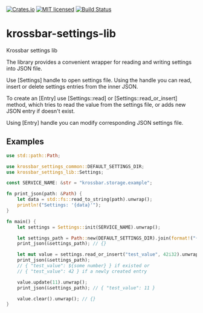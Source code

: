 [![Crates.io][crates-badge]][crates-url]
[![MIT licensed][mit-badge]][mit-url]
[![Build Status][actions-badge]][actions-url]

[crates-badge]: https://img.shields.io/crates/v/krossbar-settings-lib.svg
[crates-url]: https://crates.io/crates/krossbar-settings-lib
[mit-badge]: https://img.shields.io/badge/license-MIT-blue.svg
[mit-url]: https://github.com/krossbar-platform/krossbar-bus/blob/main/LICENSE
[actions-badge]: https://github.com/krossbar-platform/krossbar-settings/actions/workflows/ci.yml/badge.svg
[actions-url]: https://github.com/krossbar-platform/krossbar-settings/actions/workflows/ci.yml

# krossbar-settings-lib

Krossbar settings lib

The library provides a convenient wrapper for reading and writing
settings into JSON file.

Use [Settings] handle to open settings file. Using the handle you can
read, insert or delete settings entries from the inner JSON.

To create an [Entry] use [Settings::read] or [Settings::read_or_insert] method, which tries to read
the value from the settings file, or adds new JSON entry if doesn't exist.

Using [Entry] handle you can modify corresponding JSON settings file.

## Examples
```rust
use std::path::Path;

use krossbar_settings_common::DEFAULT_SETTINGS_DIR;
use krossbar_settings_lib::Settings;

const SERVICE_NAME: &str = "krossbar.storage.example";

fn print_json(path: &Path) {
    let data = std::fs::read_to_string(path).unwrap();
    println!("Settings: '{data}'");
}

fn main() {
    let settings = Settings::init(SERVICE_NAME).unwrap();

    let settings_path = Path::new(DEFAULT_SETTINGS_DIR).join(format!("{SERVICE_NAME}.json"));
    print_json(&settings_path); // {}

    let mut value = settings.read_or_insert("test_value", 42i32).unwrap();
    print_json(&settings_path);
    // { "test_value": ${some number} } if existed or
    // { "test_value": 42 } if a newly created entry

    value.update(11).unwrap();
    print_json(&settings_path); // { "test_value": 11 }

    value.clear().unwrap(); // {}
}
```
